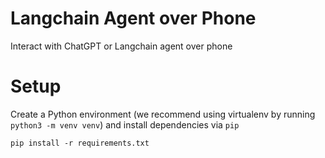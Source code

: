 # Langchain Agent over Phone
Interact with ChatGPT or Langchain agent over phone

# Setup

Create a Python environment (we recommend using virtualenv by running `python3 -m venv venv`) and install dependencies via `pip`

```
pip install -r requirements.txt
```




